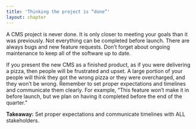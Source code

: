 ```yaml
---
title: 'Thinking the project is “done”'
layout: chapter
---
```



A CMS project is never done. It is only closer to meeting your goals than it was previously. Not everything can be completed before launch. There are always bugs and new feature requests. Don’t forget about ongoing maintenance to keep all of the software up to date.

If you present the new CMS as a finished product, as if you were delivering a pizza, then people will be frustrated and upset. A large portion of your people will think they got the wrong pizza or they were overcharged, and they won’t be wrong. Remember to set proper expectations and timelines and communicate them clearly. For example, “This feature won’t make it in before launch, but we plan on having it completed before the end of the quarter.”

**Takeaway:** Set proper expectations and communicate timelines with ALL stakeholders.
